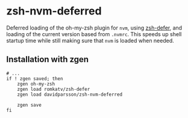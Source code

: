 # zsh-nvm-deferred

Deferred loading of the oh-my-zsh plugin for `nvm`, using [zsh-defer](https://github.com/romkatv/zsh-defer), and loading of the current version based from `.nvmrc`. This speeds up shell startup time while still making sure that `nvm` is loaded when needed.

## Installation with zgen

```
# ...
if ! zgen saved; then
    zgen oh-my-zsh
    zgen load romkatv/zsh-defer
    zgen load davidparsson/zsh-nvm-deferred

    zgen save
fi
```
